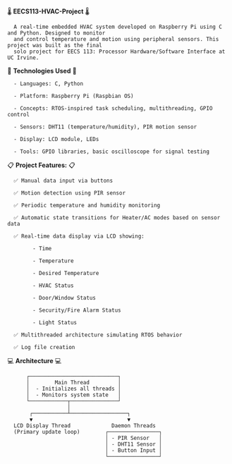 🌡️ **EECS113-HVAC-Project** 🌡️

      A real-time embedded HVAC system developed on Raspberry Pi using C and Python. Designed to monitor
      and control temperature and motion using peripheral sensors. This project was built as the final 
      solo project for EECS 113: Processor Hardware/Software Interface at UC Irvine.


🔌 **Technologies Used** 🔌

      - Languages: C, Python
      
      - Platform: Raspberry Pi (Raspbian OS)

      - Concepts: RTOS-inspired task scheduling, multithreading, GPIO control

      - Sensors: DHT11 (temperature/humidity), PIR motion sensor

      - Display: LCD module, LEDs

      - Tools: GPIO libraries, basic oscilloscope for signal testing


📋 **Project Features:** 📋

      ✅ Manual data input via buttons

      ✅ Motion detection using PIR sensor

      ✅ Periodic temperature and humidity monitoring 

      ✅ Automatic state transitions for Heater/AC modes based on sensor data

      ✅ Real-time data display via LCD showing:

            - Time
      
            - Temperature      
      
            - Desired Temperature
      
            - HVAC Status
      
            - Door/Window Status
      
            - Security/Fire Alarm Status
      
            - Light Status

      ✅ Multithreaded architecture simulating RTOS behavior

      ✅ Log file creation


💻 **Architecture** 💻

          ┌────────────────────────────┐
          │        Main Thread         │
          │  - Initializes all threads │
          │  - Monitors system state   │
          └────────────┬───────────────┘
                       │
           ┌───────────┴──────────────────┐
           ▼                              ▼
      LCD Display Thread             Daemon Threads
      (Primary update loop)        ┌────────────────┐
                                   │ - PIR Sensor   │
                                   │ - DHT11 Sensor │
                                   │ - Button Input │
                                   └────────────────┘
